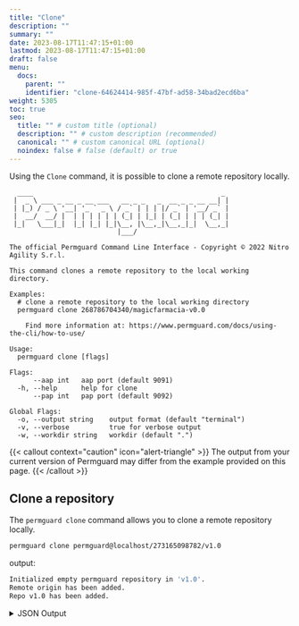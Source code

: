 ```yaml
---
title: "Clone"
description: ""
summary: ""
date: 2023-08-17T11:47:15+01:00
lastmod: 2023-08-17T11:47:15+01:00
draft: false
menu:
  docs:
    parent: ""
    identifier: "clone-64624414-985f-47bf-ad58-34bad2ecd6ba"
weight: 5305
toc: true
seo:
  title: "" # custom title (optional)
  description: "" # custom description (recommended)
  canonical: "" # custom canonical URL (optional)
  noindex: false # false (default) or true
---
```

Using the `Clone` command, it is possible to clone a remote repository locally.

```text
  ____                                               _
 |  _ \ ___ _ __ _ __ ___   __ _ _   _  __ _ _ __ __| |
 | |_) / _ \ '__| '_ ` _ \ / _` | | | |/ _` | '__/ _` |
 |  __/  __/ |  | | | | | | (_| | |_| | (_| | | | (_| |
 |_|   \___|_|  |_| |_| |_|\__, |\__,_|\__,_|_|  \__,_|
                           |___/

The official Permguard Command Line Interface - Copyright © 2022 Nitro Agility S.r.l.

This command clones a remote repository to the local working directory.

Examples:
  # clone a remote repository to the local working directory
  permguard clone 268786704340/magicfarmacia-v0.0

	Find more information at: https://www.permguard.com/docs/using-the-cli/how-to-use/

Usage:
  permguard clone [flags]

Flags:
      --aap int   aap port (default 9091)
  -h, --help      help for clone
      --pap int   pap port (default 9092)

Global Flags:
  -o, --output string    output format (default "terminal")
  -v, --verbose          true for verbose output
  -w, --workdir string   workdir (default ".")
```

{{< callout context="caution" icon="alert-triangle" >}}
The output from your current version of Permguard may differ from the example provided on this page.
{{< /callout >}}

## Clone a repository

The `permguard clone` command allows you to clone a remote repository locally.

```bash
permguard clone permguard@localhost/273165098782/v1.0
```

output:

```bash
Initialized empty permguard repository in 'v1.0'.
Remote origin has been added.
Repo v1.0 has been added.
```

<details>
  <summary>
    JSON Output
  </summary>

```bash
permguard clone permguard@localhost/273165098782/v1.0 --output json
```

output:

```bash
{
  "repos": [
    {
      "repo": "v1.0"
    }
  ]
}
```

</details>
